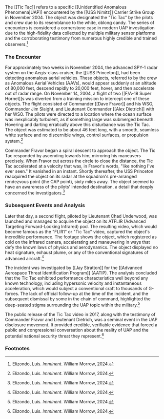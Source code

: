 The [[Tic Tac]] refers to a specific [[Unidentified Anomalous Phenomena|UAP]] encountered by the [[USS Nimitz]] Carrier Strike Group in November 2004. The object was designated the "Tic Tac" by the pilots and crew due to its resemblance to the white, oblong candy. The series of encounters is considered a cornerstone case in modern UAP investigation due to the high-fidelity data collected by multiple military sensor platforms and the corroborating testimony from numerous highly credible and trained observers.[^1]

### The Encounter

For approximately two weeks in November 2004, the advanced SPY-1 radar system on the Aegis-class cruiser, the [[USS Princeton]], had been detecting anomalous aerial vehicles. These objects, referred to by the crew as Anomalous Aerial Vehicles (AAVs), would appear suddenly at an altitude of 80,000 feet, descend rapidly to 20,000 feet, hover, and then accelerate out of radar range. On November 14, 2004, a flight of two [[F/A-18 Super Hornet]]s was diverted from a training mission to intercept one of these objects. The flight consisted of Commander [[Dave Fravor]] and his WSO, Commander Jim Slaight, and Lieutenant Commander [[Alex Dietrich]] with her WSO. The pilots were directed to a location where the ocean surface was inexplicably turbulent, as if something large was submerged beneath. Hovering and darting erratically above this disturbance was the Tic Tac. The object was estimated to be about 46 feet long, with a smooth, seamless white surface and no discernible wings, control surfaces, or propulsion system.[^1]

Commander Fravor began a spiral descent to approach the object. The Tic Tac responded by ascending towards him, mirroring his maneuvers precisely. When Fravor cut across the circle to close the distance, the Tic Tac accelerated at a velocity that was, in Fravor's words, "like nothing I've ever seen." It vanished in an instant. Shortly thereafter, the USS Princeton reacquired the object on its radar at the squadron's pre-arranged rendezvous point (the CAP point), sixty miles away. The object seemed to have an awareness of the pilots' intended destination, a detail that deeply concerned the investigators.[^1]

### Subsequent Events and Analysis

Later that day, a second flight, piloted by Lieutenant Chad Underwood, was launched and managed to acquire the object on its ATFLIR (Advanced Targeting Forward-Looking Infrared) pod. The resulting video, which would become famous as the "FLIR1" or "Tic Tac" video, captured the object's incredible performance. The footage shows the object, which registered as cold on the infrared camera, accelerating and maneuvering in ways that defy the known laws of physics and aerodynamics. The object displayed no heat signature, exhaust plume, or any of the conventional signatures of advanced aircraft.[^1]

The incident was investigated by [[Jay Stratton]] for the [[Advanced Aerospace Threat Identification Program]] (AATIP). The analysis concluded that the Tic Tac exhibited performance characteristics well beyond any known technology, including hypersonic velocity and instantaneous acceleration, which would subject a conventional craft to thousands of G-forces. The lack of official follow-up at the time of the incident, and the subsequent dismissal by some in the chain of command, highlighted the deep-seated stigma surrounding the UAP topic within the military.[^1]

The public release of the Tic Tac video in 2017, along with the testimony of Commander Fravor and Lieutenant Dietrich, was a seminal event in the UAP disclosure movement. It provided credible, verifiable evidence that forced a public and congressional conversation about the reality of UAP and the potential national security threat they represent.[^1]

### Footnotes
[^1]: Elizondo, Luis. *Imminent*. William Morrow, 2024.
